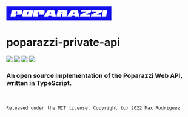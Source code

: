 <img src="poparazzi.jpg" alt="Logo copyright reserved by TTYL Inc. Poparazzi" width="55%"/>

# poparazzi-private-api

![](https://img.shields.io/github/last-commit/Max-Rodriguez/poparazzi-private-api) ![](https://img.shields.io/github/issues/Max-Rodriguez/poparazzi-private-api) ![](https://img.shields.io/github/issues-closed/Max-Rodriguez/poparazzi-private-api) ![](https://img.shields.io/github/license/Max-Rodriguez/poparazzi-private-api)

### An open source implementation of the Poparazzi Web API, written in TypeScript.
<br>

```
Released under the MIT license. Copyright (c) 2022 Max Rodriguez
```
